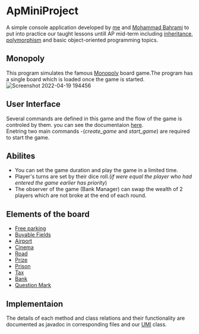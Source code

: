 # ApMiniProject
A simple console application developed by [me](https://github.com/PouriaYazdani) and [Mohammad Bahrami](https://github.com/Mohammad-Bahrami) to put into practice our
taught lessons untill AP mid-term including [inheritance](https://en.wikipedia.org/wiki/Inheritance_(object-oriented_programming)),
[polymorphism](https://www.geeksforgeeks.org/perl-polymorphism-in-oops/) and basic object-oriented programming topics.
## Monopoly
This program simulates the famous [Monopoly](https://en.wikipedia.org/wiki/Monopoly_(game)) board game.The program has a single board which is loaded once the game is started.![Screenshot 2022-04-19 194456](https://user-images.githubusercontent.com/91950706/164037427-b282c284-0da2-4222-bb7e-b8bcddea86ca.png)
## User Interface
Several commands are defined in this game and the flow of the game is controled by them.
you can see the documentaion [here](https://github.com/PouriaYazdani/ApMiniProject/blob/master/game/Commands.java).  
Enetring two main commands -(*create_game* and *start_game*) are required to start the game. 
## Abilites
+ You can set the game duration and play the game in a limited time.
+ Player's turns are set by their dice roll.(*if were equal the player who had entered the game earlier has priority*)
+ The observer of the game (Bank Manager) can swap the wealth of 2 players which are not broke at the end of each round.
## Elements of the board
+ [Free parking](https://github.com/PouriaYazdani/ApMiniProject/blob/master/game/properties/FreeParking.java)
+ [Buyable Fields](https://github.com/PouriaYazdani/ApMiniProject/blob/master/game/properties/BuyableProperties.java)
+ [Airport](https://github.com/PouriaYazdani/ApMiniProject/blob/master/game/properties/Airport.java)
+ [Cinema](https://github.com/PouriaYazdani/ApMiniProject/blob/master/game/properties/Cinema.java)
+ [Road](https://github.com/PouriaYazdani/ApMiniProject/blob/master/game/properties/Road.java)
+ [Prize](https://github.com/PouriaYazdani/ApMiniProject/blob/master/game/properties/Prize.java)
+ [Prison](https://github.com/PouriaYazdani/ApMiniProject/blob/master/game/properties/Prison.java)
+ [Tax](https://github.com/PouriaYazdani/ApMiniProject/blob/master/game/properties/Tax.java)
+ [Bank](https://github.com/PouriaYazdani/ApMiniProject/blob/master/game/properties/Bank.java)
+ [Question Mark](https://github.com/PouriaYazdani/ApMiniProject/blob/master/game/properties/QuestionMark.java)
## Implementaion
The details of each method and class relations and their functionality are documented as javadoc in corresponding files and our [UMl](https://github.com/PouriaYazdani/ApMiniProject/tree/master/uml) class.
